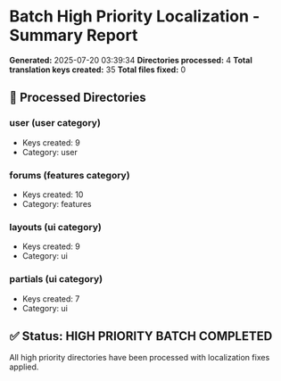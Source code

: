 # Batch High Priority Localization - Summary Report

**Generated:** 2025-07-20 03:39:34
**Directories processed:** 4
**Total translation keys created:** 35
**Total files fixed:** 0

## 🎯 Processed Directories

### user (user category)
- Keys created: 9
- Category: user

### forums (features category)
- Keys created: 10
- Category: features

### layouts (ui category)
- Keys created: 9
- Category: ui

### partials (ui category)
- Keys created: 7
- Category: ui

## ✅ Status: HIGH PRIORITY BATCH COMPLETED

All high priority directories have been processed with localization fixes applied.
